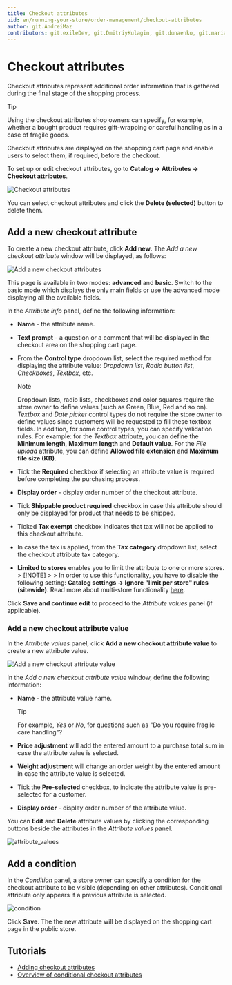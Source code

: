 ```yaml
---
title: Checkout attributes
uid: en/running-your-store/order-management/checkout-attributes
author: git.AndreiMaz
contributors: git.exileDev, git.DmitriyKulagin, git.dunaenko, git.mariannk
---
```


# Checkout attributes

Checkout attributes represent additional order information that is gathered during the final stage of the shopping process.

> [!TIP]
> 
> Using the checkout attributes shop owners can specify, for example, whether a bought product requires gift-wrapping or careful handling as in a case of fragile goods.

Checkout attributes are displayed on the shopping cart page and enable users to select them, if required, before the checkout.

To set up or edit checkout attributes, go to **Catalog → Attributes → Checkout attributes**.

![Checkout attributes](_static/checkout-attributes/list.jpg)

You can select checkout attributes and click the **Delete (selected)** button to delete them.

## Add a new checkout attribute

To create a new checkout attribute, click **Add new**. The *Add a new checkout attribute* window will be displayed, as follows:

![Add a new checkout attributes](_static/checkout-attributes/add-new.jpg)

This page is available in two modes: **advanced** and **basic**. Switch to the basic mode which displays the only main fields or use the advanced mode displaying all the available fields.

In the *Attribute info* panel, define the following information:

- **Name** - the attribute name.
- **Text prompt** - a question or a comment that will be displayed in the checkout area on the shopping cart page.
- From the **Control type** dropdown list, select the required method for displaying the attribute value: *Dropdown list*, *Radio button list*, *Checkboxes*, *Textbox*, etc.

  > [!NOTE]
  > 
  > Dropdown lists, radio lists, checkboxes and color squares require the store owner to define values (such as Green, Blue, Red and so on). *Textbox* and *Date picker* control types do not require the store owner to define values since customers will be requested to fill these textbox fields. In addition, for some control types, you can specify validation rules. For example: for the *Textbox* attribute, you can define the **Minimum length**, **Maximum length** and **Default value**. For the *File upload* attribute, you can define **Allowed file extension** and **Maximum file size (KB)**.

- Tick the **Required** checkbox if selecting an attribute value is required before completing the purchasing process.
- **Display order** - display order number of the checkout attribute.
- Tick **Shippable product required** checkbox in case this attribute should only be displayed for product that needs to be shipped.
- Ticked **Tax exempt** checkbox indicates that tax will not be applied to this checkout attribute.
- In case the tax is applied, from the **Tax category** dropdown list, select the checkout attribute tax category.
- **Limited to stores** enables you to limit the attribute to one or more stores. > [!NOTE] > > In order to use this functionality, you have to disable the following setting: **Catalog settings → Ignore "limit per store" rules (sitewide)**. Read more about multi-store functionality [here](xref:en/getting-started/advanced-configuration/multi-store).

Click **Save and continue edit** to proceed to the *Attribute values* panel (if applicable).

### Add a new checkout attribute value

In the *Attribute values* panel, click **Add a new checkout attribute value** to create a new attribute value.

![Add a new checkout attribute value](_static/checkout-attributes/value.jpg)

In the *Add a new checkout attribute value* window, define the following information:

- **Name** - the attribute value name.

  > [!TIP]
  > 
  > For example, *Yes* or *No*, for questions such as "Do you require fragile care handling"?

- **Price adjustment** will add the entered amount to a purchase total sum in case the attribute value is selected.
- **Weight adjustment** will change an order weight by the entered amount in case the attribute value is selected.
- Tick the **Pre-selected** checkbox, to indicate the attribute value is pre-selected for a customer.
- **Display order** - display order number of the attribute value.

You can **Edit** and **Delete** attribute values by clicking the corresponding buttons beside the attributes in the *Attribute values* panel.

![attribute_values](_static/checkout-attributes/attribute_values.png)

## Add a condition

In the *Condition* panel, a store owner can specify a condition for the checkout attribute to be visible (depending on other attributes). Conditional attribute only appears if a previous attribute is selected.

![condition](_static/checkout-attributes/condition.png)

Click **Save**. The the new attribute will be displayed on the shopping cart page in the public store.

## Tutorials

- [Adding checkout attributes](https://www.youtube.com/watch?v=sJcZP1qjHmY&list=PLnL_aDfmRHwsbhj621A-RFb1KnzeFxYz4&index=3)
- [Overview of conditional checkout attributes](https://www.youtube.com/watch?v=z3UiXgK8Jgo&list=PLnL_aDfmRHwsbhj621A-RFb1KnzeFxYz4&index=18)
